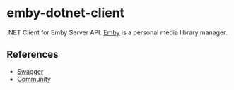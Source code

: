 # emby-dotnet-client

.NET Client for Emby Server API. [Emby](https://emby.media/) is a personal media library manager.

## References

- [Swagger](http://swagger.emby.media/?staticview=true)
- [Community](https://emby.media/community/)
